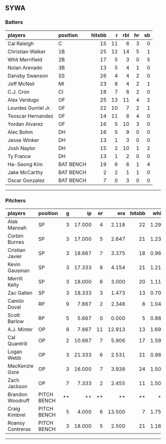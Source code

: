 ## SYWA

### Batters

 
|players             |position  | hitsbb|  r| rbi| hr| sb| 
|:-------------------|:---------|------:|--:|---:|--:|--:| 
|Cal Raleigh         |C         |     15| 11|   6|  3|  0| 
|Christian Walker    |1B        |     25| 12|  14|  5|  1| 
|Whit Merrifield     |2B        |     17|  5|   3|  0|  5| 
|Nolan Arenado       |3B        |     13|  5|   4|  1|  0| 
|Dansby Swanson      |SS        |     26|  4|   4|  2|  0| 
|Jeff McNeil         |MI        |     23|  8|   4|  2|  1| 
|C.J. Cron           |CI        |     18|  7|   8|  2|  0| 
|Alex Verdugo        |OF        |     25| 13|  11|  4|  2| 
|Lourdes Gurriel Jr. |OF        |     22| 10|   7|  2|  1| 
|Teoscar Hernandez   |OF        |     14| 11|   6|  4|  0| 
|Yordan Alvarez      |OF        |     16|  5|  10|  3|  0| 
|Alec Bohm           |DH        |     16|  5|   9|  0|  0| 
|Jesse Winker        |DH        |     13|  1|   3|  0|  0| 
|Josh Naylor         |DH        |     15|  2|  10|  1|  2| 
|Ty France           |DH        |     13|  1|   2|  0|  0| 
|Ha-Seong Kim        |BAT BENCH |     19|  6|   6|  1|  4| 
|Jake McCarthy       |BAT BENCH |      2|  2|   1|  1|  0| 
|Oscar Gonzalez      |BAT BENCH |      7|  0|   3|  0|  0| 


* * *

### Pitchers

 
|players          |position    |  g|     ip| er|    era| hitsbb|  whip| so|  w| sv| 
|:----------------|:-----------|--:|------:|--:|------:|------:|-----:|--:|--:|--:| 
|Alek Manoah      |SP          |  3| 17.000|  4|  2.118|     22| 1.294| 15|  0|  0| 
|Corbin Burnes    |SP          |  3| 17.000|  5|  2.647|     21| 1.235| 15|  1|  0| 
|Cristian Javier  |SP          |  3| 18.667|  7|  3.375|     18| 0.964| 24|  0|  0| 
|Kevin Gausman    |SP          |  3| 17.333|  8|  4.154|     21| 1.212| 28|  1|  0| 
|Merrill Kelly    |SP          |  3| 18.000|  6|  3.000|     20| 1.111| 22|  2|  0| 
|Zac Gallen       |SP          |  3| 18.333|  3|  1.473|     13| 0.709| 29|  2|  0| 
|Camilo Doval     |RP          |  9|  7.667|  2|  2.348|      8| 1.043|  9|  0|  6| 
|Scott Barlow     |RP          |  5|  5.667|  0|  0.000|      5| 0.882| 10|  0|  3| 
|A.J. Minter      |OP          |  8|  7.667| 11| 12.913|     13| 1.696| 13|  1|  3| 
|Cal Quantrill    |OP          |  2| 10.667|  7|  5.906|     17| 1.594|  4|  0|  0| 
|Logan Webb       |OP          |  3| 21.333|  6|  2.531|     21| 0.984| 20|  2|  0| 
|MacKenzie Gore   |OP          |  3| 16.000|  7|  3.938|     24| 1.500| 23|  1|  0| 
|Zach Jackson     |OP          |  7|  7.333|  2|  2.455|     11| 1.500|  9|  2|  1| 
|Brandon Woodruff |PITCH BENCH | **|     **| **|     **|     **|    **| **| **| **| 
|Craig Kimbrel    |PITCH BENCH |  5|  4.000|  6| 13.500|      7| 1.750|  7|  1|  2| 
|Roansy Contreras |PITCH BENCH |  3| 18.000|  5|  2.500|     21| 1.167| 16|  2|  0| 


* * *


